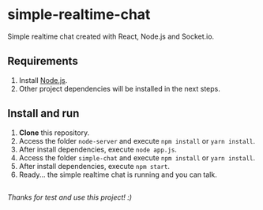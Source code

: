 
# simple-realtime-chat
Simple realtime chat created with React, Node.js and Socket.io.

## Requirements
1. Install [Node.js](https://nodejs.org/en/download/).
2. Other project dependencies will be installed in the next steps.

## Install and run
1. **Clone** this repository.
2. Access the folder `node-server` and execute `npm install` or `yarn install`.
3. After install dependencies, execute `node app.js`.
4. Access the folder `simple-chat` and execute `npm install` or `yarn install`.
5. After install dependencies, execute `npm start`.
6. Ready... the simple realtime chat is running and you can talk.

##
*Thanks for test and use this project! :)*
